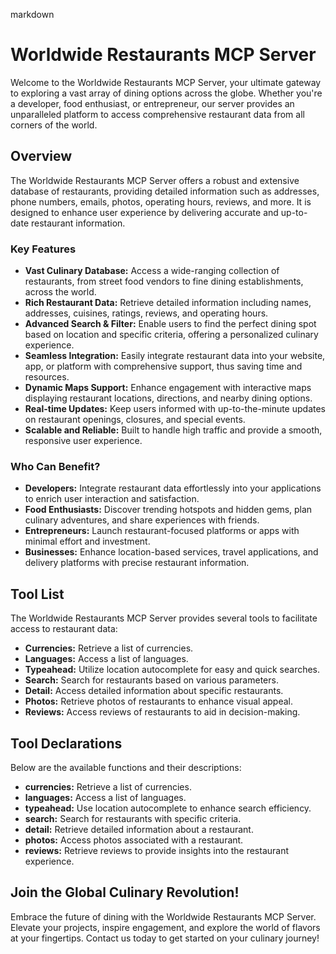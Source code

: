 markdown
# Worldwide Restaurants MCP Server

Welcome to the Worldwide Restaurants MCP Server, your ultimate gateway to exploring a vast array of dining options across the globe. Whether you're a developer, food enthusiast, or entrepreneur, our server provides an unparalleled platform to access comprehensive restaurant data from all corners of the world.

## Overview

The Worldwide Restaurants MCP Server offers a robust and extensive database of restaurants, providing detailed information such as addresses, phone numbers, emails, photos, operating hours, reviews, and more. It is designed to enhance user experience by delivering accurate and up-to-date restaurant information.

### Key Features

- **Vast Culinary Database:** Access a wide-ranging collection of restaurants, from street food vendors to fine dining establishments, across the world.
- **Rich Restaurant Data:** Retrieve detailed information including names, addresses, cuisines, ratings, reviews, and operating hours.
- **Advanced Search & Filter:** Enable users to find the perfect dining spot based on location and specific criteria, offering a personalized culinary experience.
- **Seamless Integration:** Easily integrate restaurant data into your website, app, or platform with comprehensive support, thus saving time and resources.
- **Dynamic Maps Support:** Enhance engagement with interactive maps displaying restaurant locations, directions, and nearby dining options.
- **Real-time Updates:** Keep users informed with up-to-the-minute updates on restaurant openings, closures, and special events.
- **Scalable and Reliable:** Built to handle high traffic and provide a smooth, responsive user experience.

### Who Can Benefit?

- **Developers:** Integrate restaurant data effortlessly into your applications to enrich user interaction and satisfaction.
- **Food Enthusiasts:** Discover trending hotspots and hidden gems, plan culinary adventures, and share experiences with friends.
- **Entrepreneurs:** Launch restaurant-focused platforms or apps with minimal effort and investment.
- **Businesses:** Enhance location-based services, travel applications, and delivery platforms with precise restaurant information.

## Tool List

The Worldwide Restaurants MCP Server provides several tools to facilitate access to restaurant data:

- **Currencies:** Retrieve a list of currencies.
- **Languages:** Access a list of languages.
- **Typeahead:** Utilize location autocomplete for easy and quick searches.
- **Search:** Search for restaurants based on various parameters.
- **Detail:** Access detailed information about specific restaurants.
- **Photos:** Retrieve photos of restaurants to enhance visual appeal.
- **Reviews:** Access reviews of restaurants to aid in decision-making.

## Tool Declarations

Below are the available functions and their descriptions:

- **currencies:** Retrieve a list of currencies.
- **languages:** Access a list of languages.
- **typeahead:** Use location autocomplete to enhance search efficiency.
- **search:** Search for restaurants with specific criteria.
- **detail:** Retrieve detailed information about a restaurant.
- **photos:** Access photos associated with a restaurant.
- **reviews:** Retrieve reviews to provide insights into the restaurant experience.

## Join the Global Culinary Revolution!

Embrace the future of dining with the Worldwide Restaurants MCP Server. Elevate your projects, inspire engagement, and explore the world of flavors at your fingertips. Contact us today to get started on your culinary journey!